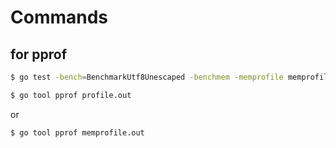 # Commands

## for pprof

```bash
$ go test -bench=BenchmarkUtf8Unescaped -benchmem -memprofile memprofile.out -cpuprofile profile.out
```

```bash
$ go tool pprof profile.out
```

or 

```bash
$ go tool pprof memprofile.out
```